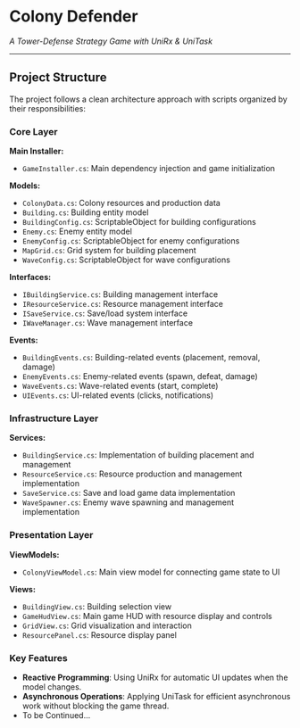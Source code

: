 # Colony Defender  
*A Tower-Defense Strategy Game with UniRx & UniTask*

---


## **Project Structure**

The project follows a clean architecture approach with scripts organized by their responsibilities:

### Core Layer
**Main Installer:**
- `GameInstaller.cs`: Main dependency injection and game initialization

**Models:**
- `ColonyData.cs`: Colony resources and production data
- `Building.cs`: Building entity model
- `BuildingConfig.cs`: ScriptableObject for building configurations
- `Enemy.cs`: Enemy entity model
- `EnemyConfig.cs`: ScriptableObject for enemy configurations
- `MapGrid.cs`: Grid system for building placement
- `WaveConfig.cs`: ScriptableObject for wave configurations

**Interfaces:**
- `IBuildingService.cs`: Building management interface
- `IResourceService.cs`: Resource management interface
- `ISaveService.cs`: Save/load system interface
- `IWaveManager.cs`: Wave management interface

**Events:**
- `BuildingEvents.cs`: Building-related events (placement, removal, damage)
- `EnemyEvents.cs`: Enemy-related events (spawn, defeat, damage)
- `WaveEvents.cs`: Wave-related events (start, complete)
- `UIEvents.cs`: UI-related events (clicks, notifications)

### Infrastructure Layer
**Services:**
- `BuildingService.cs`: Implementation of building placement and management
- `ResourceService.cs`: Resource production and management implementation
- `SaveService.cs`: Save and load game data implementation
- `WaveSpawner.cs`: Enemy wave spawning and management implementation

### Presentation Layer
**ViewModels:**
- `ColonyViewModel.cs`: Main view model for connecting game state to UI

**Views:**
- `BuildingView.cs`: Building selection view
- `GameHudView.cs`: Main game HUD with resource display and controls
- `GridView.cs`: Grid visualization and interaction
- `ResourcePanel.cs`: Resource display panel

### **Key Features**

- **Reactive Programming**: Using UniRx for automatic UI updates when the model changes.
- **Asynchronous Operations**: Applying UniTask for efficient asynchronous work without blocking the game thread.
- To be Continued...